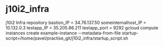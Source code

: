 # j10i2_infra
j10i2 Infra repository
bastion_IP = 34.76.137.50
someinternalhost_IP = 10.132.0.3
testapp_IP = 35.205.86.211
testapp_port = 9292
gcloud compute instances create example-instance --metadata-from-file startup-script=/home/pavel/practise_git/j10i2_infra/startup_script.sh
